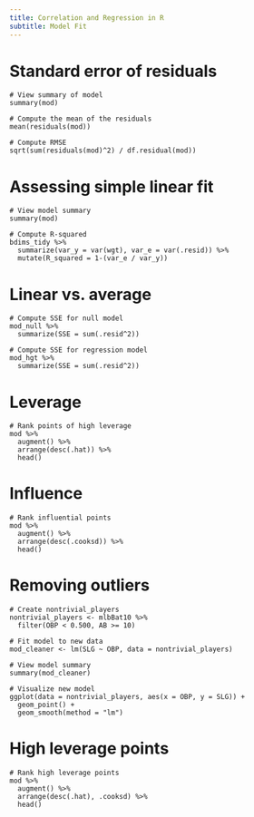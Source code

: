 ```yaml
---
title: Correlation and Regression in R
subtitle: Model Fit
---
```


# Standard error of residuals

```
# View summary of model
summary(mod)

# Compute the mean of the residuals
mean(residuals(mod))

# Compute RMSE
sqrt(sum(residuals(mod)^2) / df.residual(mod))
```

# Assessing simple linear fit

```
# View model summary
summary(mod)

# Compute R-squared
bdims_tidy %>%
  summarize(var_y = var(wgt), var_e = var(.resid)) %>%
  mutate(R_squared = 1-(var_e / var_y))
```

# Linear vs. average

```
# Compute SSE for null model
mod_null %>%
  summarize(SSE = sum(.resid^2))

# Compute SSE for regression model
mod_hgt %>%
  summarize(SSE = sum(.resid^2))
```

# Leverage

```
# Rank points of high leverage
mod %>%
  augment() %>%
  arrange(desc(.hat)) %>%
  head()
```

# Influence

```
# Rank influential points
mod %>%
  augment() %>%
  arrange(desc(.cooksd)) %>%
  head()
```

# Removing outliers

```
# Create nontrivial_players
nontrivial_players <- mlbBat10 %>%
  filter(OBP < 0.500, AB >= 10)

# Fit model to new data
mod_cleaner <- lm(SLG ~ OBP, data = nontrivial_players)

# View model summary
summary(mod_cleaner)

# Visualize new model
ggplot(data = nontrivial_players, aes(x = OBP, y = SLG)) +
  geom_point() +
  geom_smooth(method = "lm")
```

# High leverage points

```
# Rank high leverage points
mod %>%
  augment() %>%
  arrange(desc(.hat), .cooksd) %>%
  head()
```
